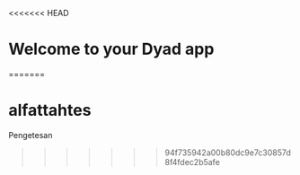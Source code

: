 <<<<<<< HEAD
# Welcome to your Dyad app
=======
# alfattahtes
Pengetesan
>>>>>>> 94f735942a00b80dc9e7c30857d8f4fdec2b5afe
